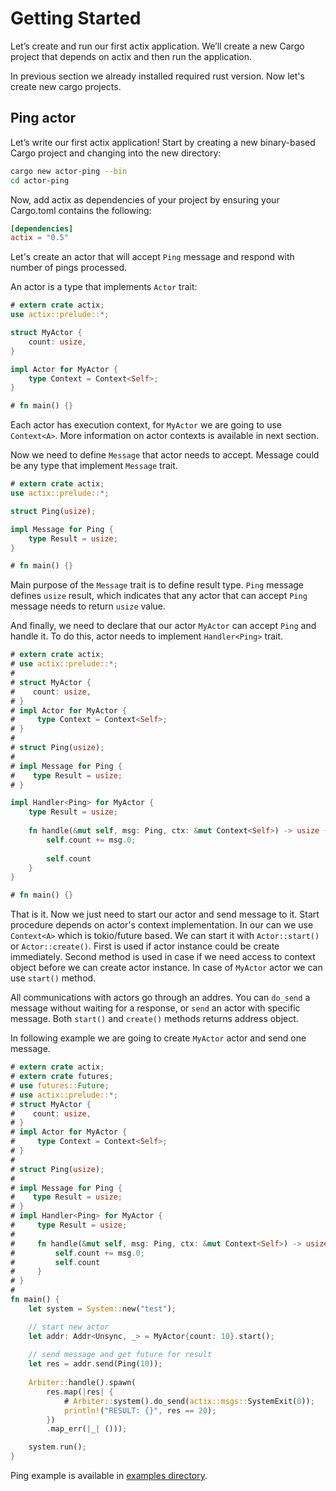 # Getting Started

Let’s create and run our first actix application. We’ll create a new Cargo project
that depends on actix and then run the application.

In previous section we already installed required rust version. Now let's create new cargo projects.

## Ping actor

Let’s write our first actix application! Start by creating a new binary-based
Cargo project and changing into the new directory:

```bash
cargo new actor-ping --bin
cd actor-ping
```

Now, add actix as dependencies of your project by ensuring your Cargo.toml 
contains the following:

```toml
[dependencies]
actix = "0.5"
```

Let's create an actor that will accept `Ping` message and respond with number of pings processed.

An actor is a type that implements `Actor` trait:

```rust
# extern crate actix;
use actix::prelude::*;

struct MyActor {
    count: usize,
}

impl Actor for MyActor {
    type Context = Context<Self>;
}

# fn main() {}
```

Each actor has execution context, for `MyActor` we are going to use `Context<A>`. More information
on actor contexts is available in next section.

Now we need to define `Message` that actor needs to accept. Message could be any type 
that implement `Message` trait.

```rust
# extern crate actix;
use actix::prelude::*;

struct Ping(usize);

impl Message for Ping {
    type Result = usize;
}

# fn main() {}
```

Main purpose of the `Message` trait is to define result type. `Ping` message defines
`usize` result, which indicates that any actor that can accept `Ping` message needs to
return `usize` value.

And finally, we need to declare that our actor `MyActor` can accept `Ping` and handle it.
To do this, actor needs to implement `Handler<Ping>` trait.

```rust
# extern crate actix;
# use actix::prelude::*;
#
# struct MyActor {
#    count: usize,
# }
# impl Actor for MyActor {
#     type Context = Context<Self>;
# }
#
# struct Ping(usize);
#
# impl Message for Ping {
#    type Result = usize;
# }

impl Handler<Ping> for MyActor {
    type Result = usize;
    
    fn handle(&mut self, msg: Ping, ctx: &mut Context<Self>) -> usize {
        self.count += msg.0;
        
        self.count
    }
}

# fn main() {}
```

That is it. Now we just need to start our actor and send message to it.
Start procedure depends on actor's context implementation. In our can we use
`Context<A>` which is tokio/future based. We can start it with `Actor::start()`
or `Actor::create()`. First is used if actor instance could be create immediately.
Second method is used in case if we need access to context object before we can create
actor instance. In case of `MyActor` actor we can use `start()` method.

All communications with actors go through an addres. You can `do_send` a message
without waiting for a response, or `send` an actor with specific message.
Both `start()` and `create()` methods returns address object.

In following example we are going to create `MyActor` actor and send one message.

```rust
# extern crate actix;
# extern crate futures;
# use futures::Future;
# use actix::prelude::*;
# struct MyActor {
#    count: usize,
# }
# impl Actor for MyActor {
#     type Context = Context<Self>;
# }
#
# struct Ping(usize);
#
# impl Message for Ping {
#    type Result = usize;
# }
# impl Handler<Ping> for MyActor {
#     type Result = usize;
#    
#     fn handle(&mut self, msg: Ping, ctx: &mut Context<Self>) -> usize {
#         self.count += msg.0;
#         self.count
#     }
# }
#
fn main() {
    let system = System::new("test");

    // start new actor
    let addr: Addr<Unsync, _> = MyActor{count: 10}.start();
    
    // send message and get future for result
    let res = addr.send(Ping(10));    
    
    Arbiter::handle().spawn(
        res.map(|res| {
            # Arbiter::system().do_send(actix::msgs::SystemExit(0));
            println!("RESULT: {}", res == 20);
        })
        .map_err(|_| ()));

    system.run();
}
```

Ping example is available in [examples directory](https://github.com/actix/actix/tree/master/examples/).
